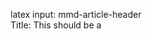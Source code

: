 latex input:	mmd-article-header  
Title:	This should be a <title> element
Author:	This should be the author
latex input:	inputthisfile
bibtex:	bibliographyfile  
date:	January 1, 2011
CSS:	http://fletcherpenney.net/css/document.css  
empty metadata:	
XHTML HEADER:	<meta name="testing" 
	content="This test should fail in LaTeX from XSLT"/>
latex input:	mmd-article-begin-doc  
latex footer:	mmd-memoir-footer  

# MetaData #

And this should be the main text.
